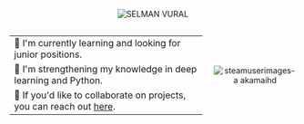 <p align="center">
  <img src="https://github.com/user-attachments/assets/88cce844-c5e3-4ce7-ad37-7dc63a4651d0" alt="SELMAN VURAL">
</p>

<div align="center" style="display: flex; justify-content: center; align-items: center;">

  <table style="border-collapse: collapse; margin-right: 20px;">
    <tr>
      <td><strong>🔭</strong> I'm currently learning and looking for junior positions.</td>
    </tr>
    <tr>
      <td><strong>🌱</strong> I'm strengthening my knowledge in deep learning and Python.</td>
    </tr>
    <tr>
      <td><strong>💬</strong> If you'd like to collaborate on projects, you can reach out <a href="https://www.linkedin.com/in/selman-vural/">here</a>.</td>
    </tr>
  </table>

  <img src="https://github.com/user-attachments/assets/d2d4c792-8d10-40b9-92ba-4d8fac0169a5" alt="steamuserimages-a akamaihd" style="max-height: 150px;">

</div>
